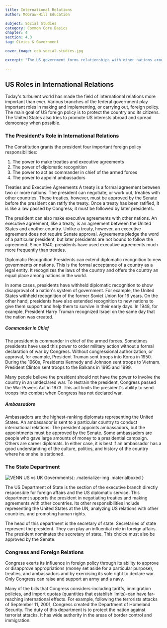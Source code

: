 ```yaml
---
title: International Relations
author: McGraw-Hill Education

subject: Social Studies
category: Common Core Basics
chapter: 4
section: 4.3
tag: Civics & Government

cover_image: ccb-social-studies.jpg

excerpt: "The US government forms relationships with other nations around the world. The president generally takes the lead in setting foreign policy goals. The president appoints ambassadors to other countries and is the commander in chief of the armed forces."

---
```

## US Roles in International Relations

Today's turbulent world has made the field of international relations more important than ever. Various branches of the federal government play important roles in making and implementing, or carrying out, foreign policy. The main goal of US foreign policy is to protect the country and its citizens. The United States also tries to promote US interests abroad and spread democracy when possible.

### The President's Role in International Relations

The Constitution grants the president four important foreign policy responsibilities:

  1.  The power to make treaties and executive agreements
  1.  The power of diplomatic recognition
  1.  The power to act as commander in chief of the armed forces
  1.  The power to appoint ambassadors

Treaties and Executive Agreements A treaty is a formal agreement between two or more nations. The president can negotiate, or work out, treaties with other countries. These treaties, however, must be approved by the Senate before the president can ratify the treaty. Once a treaty has been ratified, it is like a law passed by Congress; it must be followed by later presidents.

The president can also make executive agreements with other nations. An executive agreement, like a treaty, is an agreement between the United States and another country. Unlike a treaty, however, an executive agreement does not require Senate approval. Agreements pledge the word of a particular president, but later presidents are not bound to follow the agreement. Since 1940, presidents have used executive agreements much more frequently than treaties.

Diplomatic Recognition Presidents can extend diplomatic recognition to new governments or nations. This is the formal acceptance of a country as a legal entity. It recognizes the laws of the country and offers the country an equal place among nations in the world.

In some cases, presidents have withheld diplomatic recognition to show disapproval of a nation's system of government. For example, the United States withheld recognition of the former Soviet Union for 16 years. On the other hand, presidents have also extended recognition to new nations to give them support and help them to survive in their early days. In 1948, for example, President Harry Truman recognized Israel on the same day that the nation was created.

##### Commander in Chief

The president is commander in chief of the armed forces. Sometimes presidents have used this power to order military action without a formal declaration of war by Congress. Without congressional authorization, or approval, for example, President Truman sent troops into Korea in 1950. During the 1960s, Presidents Kennedy and Johnson sent troops to Vietnam. President Clinton sent troops to the Balkans in 1995 and 1999.

Many people believe the president should not have the power to involve the country in an undeclared war. To restrain the president, Congress passed the War Powers Act in 1973. This act limits the president's ability to send troops into combat when Congress has not declared war.

##### Ambassadors

Ambassadors are the highest-ranking diplomats representing the United States. An ambassador is sent to a particular country to conduct international relations. The president appoints ambassadors, but the appointments must be approved by the Senate. Some ambassadors are people who gave large amounts of money to a presidential campaign. Others are career diplomats. In either case, it is best if an ambassador has a good understanding of the culture, politics, and history of the country where he or she is stationed.

### The State Department

![VENN US vs UK Governments](){: .materialize-img .materialboxed }

The US Department of State is the section of the executive branch directly responsible for foreign affairs and the US diplomatic service. This department supports the president in negotiating treaties and making agreements with other countries. Its other responsibilities include representing the United States at the UN, analyzing US relations with other countries, and promoting human rights.

The head of this department is the secretary of state. Secretaries of state
represent the president. They can play an influential role in foreign affairs.
The president nominates the secretary of state. This choice must also be
approved by the Senate.

### Congress and Foreign Relations

Congress exerts its influence in foreign policy through its ability to approve or disapprove appropriations (money set aside for a particular purpose), treaties, and ambassadors and by exercising its sole right to declare war. Only Congress can raise and support an army and a navy.

Many of the bills that Congress considers-including tariffs, immigration policies, and import quotas (quantities that establish limits)-can have far-reaching international effects. For example, following the terrorists attacks of September 11, 2001, Congress created the Department of Homeland Security. The duty of this department is to protect the nation against terrorist attacks. It has wide authority in the areas of border control and immigration.
